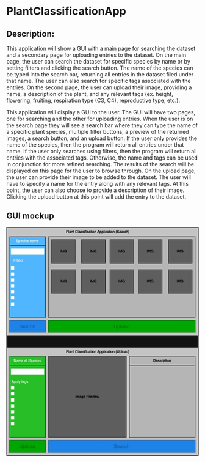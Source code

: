 # PlantClassificationApp

## Description:
This application will show a GUI with a main page for searching the dataset and a secondary page for uploading entries to the dataset. On the main page, the user can search the dataset for specific species by name or by setting filters and clicking the search button. The name of the species can be typed into the search bar, returning all entries in the dataset filed under that name. The user can also search for specific tags associated with the entries. On the second page, the user can upload their image, providing a name, a description of the plant, and any relevant tags (ex. height, flowering, fruiting, respiration type (C3, C4), reproductive type, etc.).

  This application will display a GUI to the user. The GUI will have two pages, one for searching and the other for uploading entries. When the user is on the search page they will see a search bar where they can type the name of a specific plant species, multiple filter buttons, a preview of the returned images, a search button, and an upload button. If the user only provides the name of the species, then the program will return all entries under that name. If the user only searches using filters, then the program will return all entries with the associated tags. Otherwise, the name and tags can be used in conjunction for more refined searching. The results of the search will be displayed on this page for the user to browse through.
  On the upload page, the user can provide their image to be added to the dataset. The user will have to specify a name for the entry along with any relevant tags. At this point, the user can also choose to provide a description of their image. Clicking the upload button at this point will add the entry to the dataset.

## GUI mockup
![this is the GUI image](Imgage/PlantClasificationAppGUI.jpg)

